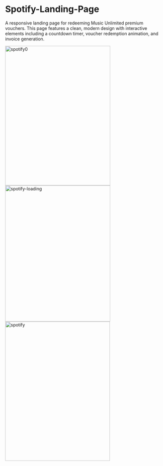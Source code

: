 # Spotify-Landing-Page
A responsive landing page for redeeming Music Unlimited premium vouchers. This page features a clean, modern design with interactive elements including a countdown timer, voucher redemption animation, and invoice generation.



<img width="338" height="448" alt="spotify0" src="https://github.com/user-attachments/assets/81e83c9c-65e6-4920-80e8-95f4e9b185a4" />
<img width="338" height="437" alt="spotify-loading" src="https://github.com/user-attachments/assets/8095f5e4-80b3-41c3-963f-1b4189cca0b8" />
<img width="337" height="447" alt="spotify" src="https://github.com/user-attachments/assets/5bddb0f0-8c53-491a-853c-78752423f318" />
